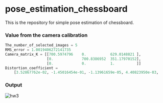 # pose_estimation_chessboard
This is the repository for simple pose estimation of chessboard.  
  
### Value from the camera calibration
```python
The_number_of_selected_images = 5  
RMS_error = 1.0019406272141735  
Camera_matrix_K = [[700.5974796    0.           629.0148821 ],  
                   [0.             700.8386952  351.17970152],  
                   [0.             0.           1.          ]]  
Distortion_coefficient =  
    [3.52867762e-02, -1.45016454e-01, -1.13961659e-05, 4.40823950e-03, 2.21966160e-01] # (k1, k2, p1, p2, k3, ...)  
```
  
### Output  

![hw3](https://user-images.githubusercontent.com/82254758/235344552-c69c6a6a-4f76-4424-92e4-139977d08a47.png)
